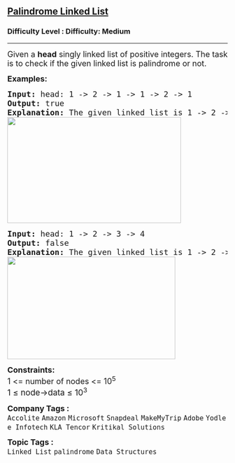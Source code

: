 <h2><a href="https://www.geeksforgeeks.org/problems/check-if-linked-list-is-pallindrome/1?page=1&category=Linked%20List&difficulty=Medium&status=unsolved&sortBy=submissions">Palindrome Linked List</a></h2><h3>Difficulty Level : Difficulty: Medium</h3><hr><div class="problems_problem_content__Xm_eO"><p><span style="font-size: 18px;">Given a <strong>head</strong> singly linked list of positive integers. The task is to check if the given linked list is palindrome or not.</span></p>
<p><span style="font-size: 18px;"><strong>Examples:</strong></span></p>
<pre><span style="font-size: 18px;"><strong>Input: </strong>head: 1 -&gt; 2 -&gt; 1 -&gt; 1 -&gt; 2 -&gt; 1
<strong>Output: </strong>true<strong>
Explanation: </strong>The given linked list is 1 -&gt; 2 -&gt; 1 -&gt; 1 -&gt; 2 -&gt; 1 , which is a palindrome and Hence, the output is true.<br><img src="https://media.geeksforgeeks.org/img-practice/prod/addEditProblem/700391/Web/Other/blobid0_1722089787.png" width="397" height="242"></span>
</pre>
<pre><span style="font-size: 18px;"><strong>Input: </strong>head: 1 -&gt; 2 -&gt; 3 -&gt; 4
<strong>Output: </strong>false<strong>
Explanation: </strong>The given linked list is 1 -&gt; 2 -&gt; 3 -&gt; 4, which is not a palindrome and Hence, the output is false.<br><img src="https://media.geeksforgeeks.org/img-practice/prod/addEditProblem/700391/Web/Other/blobid1_1722089845.png" width="384" height="234"><br></span></pre>
<p><span style="font-size: 18px;"><strong>Constraints:</strong><br>1 &lt;= number of nodes &lt;= 10<sup>5<br></sup><span style="font-size: 18.6667px;">1 ≤ node-&gt;data ≤ 10</span><sup>3</sup><sup><br></sup></span></p></div><p><span style=font-size:18px><strong>Company Tags : </strong><br><code>Accolite</code>&nbsp;<code>Amazon</code>&nbsp;<code>Microsoft</code>&nbsp;<code>Snapdeal</code>&nbsp;<code>MakeMyTrip</code>&nbsp;<code>Adobe</code>&nbsp;<code>Yodlee Infotech</code>&nbsp;<code>KLA Tencor</code>&nbsp;<code>Kritikal Solutions</code>&nbsp;<br><p><span style=font-size:18px><strong>Topic Tags : </strong><br><code>Linked List</code>&nbsp;<code>palindrome</code>&nbsp;<code>Data Structures</code>&nbsp;